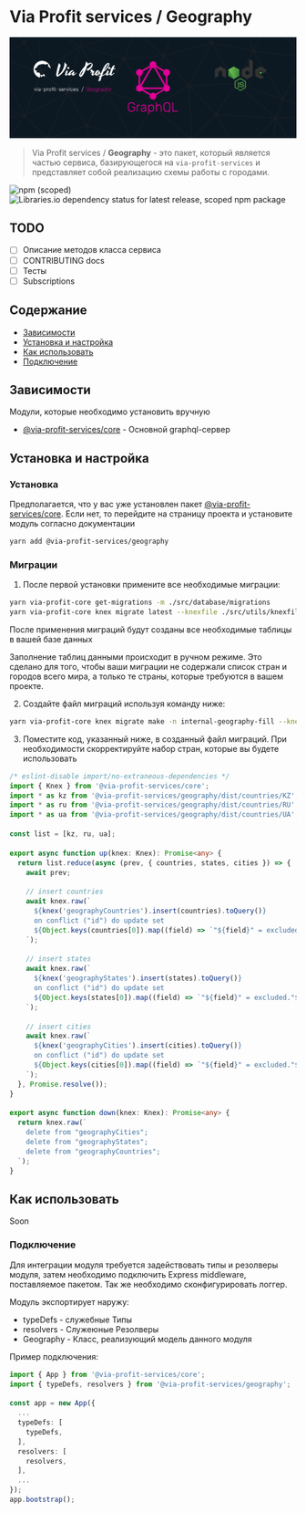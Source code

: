 # Via Profit services / Geography

![via-profit-services-cover](./assets/via-profit-services-cover.png)

> Via Profit services / **Geography** - это пакет, который является частью сервиса, базирующегося на `via-profit-services` и представляет собой реализацию схемы работы с городами.

![npm (scoped)](https://img.shields.io/npm/v/@via-profit-services/geography?color=blue)
![Libraries.io dependency status for latest release, scoped npm package](https://img.shields.io/librariesio/release/npm/@via-profit-services/geography?color=red)


## TODO

- [ ] Описание методов класса сервиса
- [ ] CONTRIBUTING docs
- [ ] Тесты
- [ ] Subscriptions

## Содержание

- [Зависимости](#dependencies)
- [Установка и настройка](#setup)
- [Как использовать](#how-to-use)
- [Подключение](#integration)

## <a name="dependencies"></a> Зависимости

  Модули, которые необходимо установить вручную
- [@via-profit-services/core](https://github.com/via-profit-services/core) - Основной graphql-сервер

## <a name="setup"></a> Установка и настройка

### Установка

Предполагается, что у вас уже установлен пакет [@via-profit-services/core](https://github.com/via-profit-services/core). Если нет, то перейдите на страницу проекта и установите модуль согласно документации

```bash
yarn add @via-profit-services/geography
```


### Миграции

1. После первой установки примените все необходимые миграции:

```bash
yarn via-profit-core get-migrations -m ./src/database/migrations
yarn via-profit-core knex migrate latest --knexfile ./src/utils/knexfile.ts
```

После применения миграций будут созданы все необходимые таблицы в вашей базе данных

Заполнение таблиц данными происходит в ручном режиме. Это сделано для того, чтобы ваши миграции не содержали список стран и городов всего мира, а только те страны, которые требуются в вашем проекте.

2. Создайте файл миграций используя команду ниже:

```bash
yarn via-profit-core knex migrate make -n internal-geography-fill --knexfile ./src/utils/knexfile.ts
```

3. Поместите код, указанный ниже, в созданный файл миграций. При необходимости скорректируйте набор стран, которые вы будете использовать

```ts
/* eslint-disable import/no-extraneous-dependencies */
import { Knex } from '@via-profit-services/core';
import * as kz from '@via-profit-services/geography/dist/countries/KZ';
import * as ru from '@via-profit-services/geography/dist/countries/RU';
import * as ua from '@via-profit-services/geography/dist/countries/UA';

const list = [kz, ru, ua];

export async function up(knex: Knex): Promise<any> {
  return list.reduce(async (prev, { countries, states, cities }) => {
    await prev;

    // insert countries
    await knex.raw(`
      ${knex('geographyCountries').insert(countries).toQuery()}
      on conflict ("id") do update set
      ${Object.keys(countries[0]).map((field) => `"${field}" = excluded."${field}"`).join(',')}
    `);

    // insert states
    await knex.raw(`
      ${knex('geographyStates').insert(states).toQuery()}
      on conflict ("id") do update set
      ${Object.keys(states[0]).map((field) => `"${field}" = excluded."${field}"`).join(', ')}
    `);

    // insert cities
    await knex.raw(`
      ${knex('geographyCities').insert(cities).toQuery()}
      on conflict ("id") do update set
      ${Object.keys(cities[0]).map((field) => `"${field}" = excluded."${field}"`).join(', ')}
    `);
  }, Promise.resolve());
}

export async function down(knex: Knex): Promise<any> {
  return knex.raw(`
    delete from "geographyCities";
    delete from "geographyStates";
    delete from "geographyCountries";
  `);
}

```



## <a name="how-to-use"></a> Как использовать

Soon


### <a name="integration"></a> Подключение

Для интеграции модуля требуется задействовать типы и резолверы модуля, затем необходимо подключить Express middleware, поставляемое пакетом. Так же необходимо сконфигурировать логгер.

Модуль экспортирует наружу:

  - typeDefs - служебные Типы
  - resolvers - Служеюные Резолверы
  - Geography - Класс, реализующий модель данного модуля

Пример подключения:

```ts
import { App } from '@via-profit-services/core';
import { typeDefs, resolvers } from '@via-profit-services/geography';

const app = new App({
  ...
  typeDefs: [
    typeDefs,
  ],
  resolvers: [
    resolvers,
  ],
  ...
});
app.bootstrap();

```


